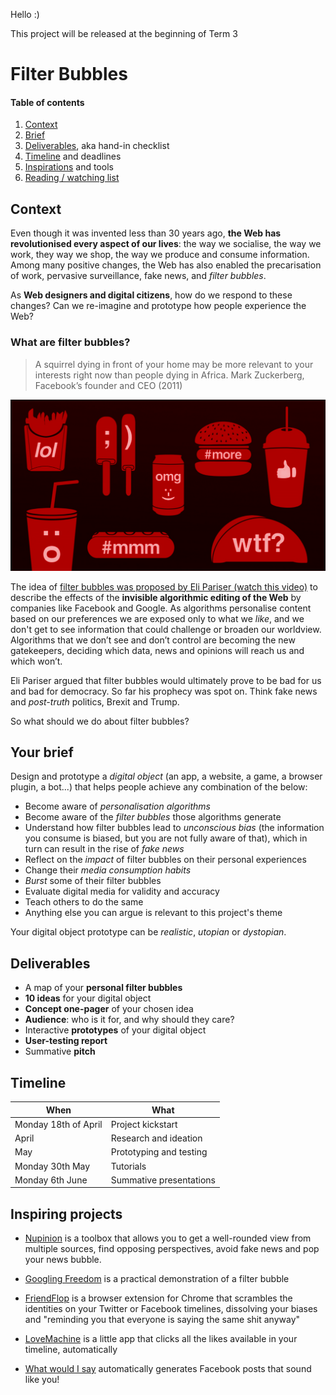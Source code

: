 Hello :) 

This project will be released at the beginning of Term 3



# Filter Bubbles

#### Table of contents

1. [Context](#context)
2. [Brief](#your-brief)
3. [Deliverables](#deliverables), aka hand-in checklist
4. [Timeline](#timeline) and deadlines
5. [Inspirations](#inspiring-projects) and tools
6. [Reading / watching list](#reading-watching-list)

## Context

Even though it was invented less than 30 years ago, **the Web has revolutionised every aspect of our lives**: the way we socialise, the way we work, they way we shop, the way we produce and consume information. Among many positive changes, the Web has also enabled the precarisation of work, pervasive surveillance, fake news, and *filter bubbles*. 

As **Web designers and digital citizens**, how do we respond to these changes? Can we re-imagine and prototype how people experience the Web? 

### What are filter bubbles?

> A squirrel dying in front of your home may be more relevant to your interests right now than people dying in Africa.
> Mark Zuckerberg, Facebook’s founder and CEO (2011)

[![](assets/junk-food-analogy.png)](http://www.ted.com/talks/eli_pariser_beware_online_filter_bubbles?language=en#t-53082)

The idea of [filter bubbles was proposed by Eli Pariser (watch this video)](http://www.ted.com/talks/eli_pariser_beware_online_filter_bubbles?language=en#t-53082) to describe the effects of the **invisible algorithmic editing of the Web** by companies like Facebook and Google. As algorithms personalise content based on our preferences we are exposed only to what we *like*, and we don't get to see information that could challenge or broaden our worldview. Algorithms that we don’t see and don’t control are becoming the new gatekeepers, deciding which data, news and opinions will reach us and which won’t.

Eli Pariser argued that filter bubbles would ultimately prove to be bad for us and bad for democracy. So far his prophecy was spot on. Think fake news and *post-truth* politics, Brexit and Trump.

So what should we do about filter bubbles?


## Your brief

Design and prototype a *digital object* (an app, a website, a game, a browser plugin, a bot...) that helps people achieve any combination of the below:

* Become aware of *personalisation algorithms*
* Become aware of the *filter bubbles* those algorithms generate 
* Understand how filter bubbles lead to *unconscious bias* (the information you consume is biased, but you are not fully aware of that), which in turn can result in the rise of *fake news*
* Reflect on the *impact* of filter bubbles on their personal experiences
* Change their *media consumption habits* 
* *Burst* some of their filter bubbles
* Evaluate digital media for validity and accuracy
* Teach others to do the same
* Anything else you can argue is relevant to this project's theme

Your digital object prototype can be *realistic*, *utopian* or *dystopian*.


## Deliverables

* A map of your **personal filter bubbles**
* **10 ideas** for your digital object
* **Concept one-pager** of your chosen idea
* **Audience**: who is it for, and why should they care?  
* Interactive **prototypes** of your digital object
* **User-testing report**
* Summative **pitch**


## Timeline

When | What
---- | ----
Monday 18th of April | Project kickstart
April | Research and ideation
May | Prototyping and testing
Monday 30th May | Tutorials 
Monday 6th June | Summative presentations 


## Inspiring projects

* [Nupinion](http://www.nupinion.com/) is a toolbox that allows you to get a well-rounded view from multiple sources, find opposing perspectives, avoid fake news and pop your news bubble.

* [Googling Freedom](https://www.flickr.com/photos/stml/sets/72157649456886632/) is a practical demonstration of a filter bubble

* [FriendFlop](http://fffff.at/friendflop) is a browser extension for Chrome that scrambles the identities on your Twitter or Facebook timelines, dissolving your biases and "reminding you that everyone is saying the same shit anyway"

* [LoveMachine](http://p.xuv.be/tag/lovemachine) is a little app that clicks all the likes available in your timeline, automatically

* [What would I say](http://what-would-i-say.com/about.html) automatically generates Facebook posts that sound like you!

<!--

* [Selfie City](http://selfiecity.net/) investigates social media self-portraits in five cities across the world

* [TinderIn](http://driesdepoorter.be/tinderin/) puts profile pictures from LinkedIn & Tinder of the same person, side by side.

* [I know where your cat lives](http://iknowwhereyourcatlives.com) is a data experiment that visualises a sample of 1 million public pics of **cats** on a world **map**. This project explores two uses of the internet: the sociable and humorous appreciation of domesticated felines, and the status quo of personal data usage by startups and international megacorps who are riding the wave of decreased privacy for all.
-->

<!--
### Food for thought

* How might you present data to influence the perspectives, actions and decisions of others?

* What are some unexpected or uncomfortable datasets we don't often think about?

* What is the most interesting data you can find? What is an unexpected way to experience it?

* How can you make your point(s) of view emerge without distorting the source data?

* What is the intended or expected use of the data you're obtaining, and how might you use it differently?

### Data sets

* [UK Government](http://data.gov.uk/data/search)
* [UniStats](https://unistats.direct.gov.uk/open-access-data)
* More to come


### Tools

* [Data selfie](https://dataselfie.it/#/) is a browser extension that tracks you while you are on Facebook to show you your own data traces and reveal how machine learning algorithms use your data to gain insights about your personality.

	The tool explores our relationship to the online data we leave behind as a result of media consumption and social networks - the information you share consciously and unconsciously.

* [RAWgraphs](http://rawgraphs.io) allows you to convert spreadsheet data into a [D3.js](http://d3js.org/)-based visualisation. If you want to find out which viz is more appropriate for your idea, check out the [Dataviz Catalogue](http://www.datavizcatalogue.com).

* [Import.io](https://import.io/) is a service that lets you turn website data into API data

### Reading / watching list

* [How algorithms shape our world](http://ed.ted.com/lessons/kevin-slavin-how-algorithms-shape-our-world) by Kevin Slavin
* [Did Facebook’s big new study kill my filter bubble thesis?](https://backchannel.com/facebook-published-a-big-new-study-on-the-filter-bubble-here-s-what-it-says-ef31a292da95) by Eli Pariser
* The [Fluff Principle](http://www.paulgraham.com/hackernews.html) by Paul Graham Basically, in which he argues that "stream"-like UIs (Reddit/Twitter/Facebook) favour stuff that's easier to make quick judgments about (like memes and clickbait) over stuff that takes longer to judge (in-depth articles, long talks, etc). The result: ~shallow crap~ fluff everywhere.
* [How to pop your filter bubble](https://medium.com/@paminthelab/how-to-pop-your-filter-bubble-4b8808ffdf0f) by Pamela Pavliscak
* [The data that turned the World upside down](https://motherboard.vice.com/en_us/article/how-our-likes-helped-trump-win) by Hannes Grassegger & Mikael Krogerus
* [All I know is what’s on the Internet](http://reallifemag.com/all-i-know-is-whats-on-the-internet/) by Rolin Moe
* [Speculative data selfies](https://policyreview.info/articles/news/speculative-data-selfies/449) by by Fernando van der Vlist and Anne Helmond

If you want to explore the related concept of *information obesity* I recommend this book: [The information diet](http://www.informationdiet.com) by Clay Johnson.

--->